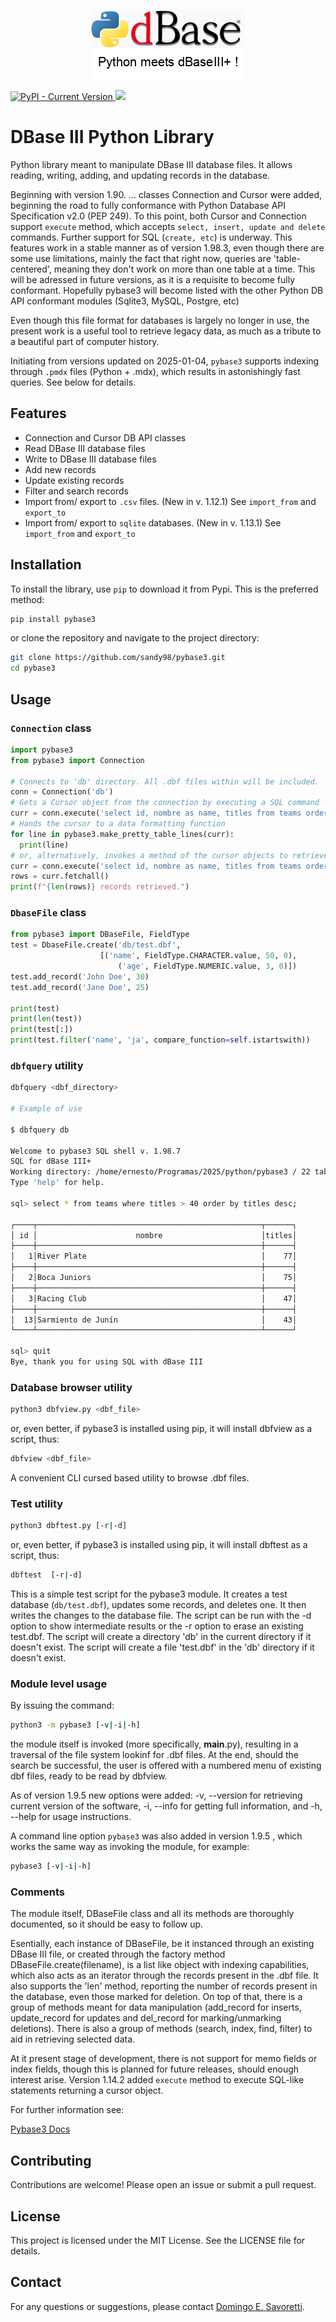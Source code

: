 <p align="center">
  <img src="https://raw.githubusercontent.com/sandy98/pybase3/main/img/pybase3t.png" alt="pybase3 logo">
</p>

<!--![PyPI - Current Version](https://img.shields.io/pypi/v/pybase3)-->

<p>
  <a href="https://pypi.org/project/pybase3">
    <img src="https://img.shields.io/pypi/v/pybase3" alt="PyPI - Current Version">
  </a>
  <img src="https://img.shields.io/pypi/dm/pybase3">
</p>

# DBase III Python Library

Python library meant to manipulate DBase III database files. It allows reading, writing, adding, and updating records in the database.

Beginning with version 1.90. ...  classes Connection and Cursor were added, beginning the road to fully conformance with  Python Database API Specification v2.0 (PEP 249).
To this point, both Cursor and Connection support `execute` method, which accepts `select, insert, update and delete` commands. Further support for SQL (`create, etc`) is underway.
This features work in a stable manner as of version 1.98.3, even though there are some use limitations, mainly the fact that right now, queries are 'table-centered', meaning they don't work on more than one table at a time. This will be adressed in future versions, as it is a requisite to become fully conformant.
Hopefully pybase3 will become listed with the other Python DB API conformant modules (Sqlite3, MySQL, Postgre, etc)

Even though this file format for databases is largely no longer in use, the present work is a useful tool to retrieve legacy data, as much as a tribute to a beautiful part of computer history.

Initiating from versions updated on 2025-01-04, `pybase3` supports indexing through `.pmdx` files (Python + .mdx), which results in astonishingly fast queries. See below for details.

## Features
- Connection and Cursor DB API classes
- Read DBase III database files
- Write to DBase III database files
- Add new records
- Update existing records
- Filter and search records
- Import from/ export to `.csv` files. (New in v. 1.12.1) See `import_from` and `export_to`
- Import from/ export to `sqlite` databases. (New in v. 1.13.1) See `import_from` and `export_to`

## Installation

To install the library, use `pip` to download it from Pypi. This is the preferred method: 

```bash
pip install pybase3
```

or clone the repository and navigate to the project directory:

```bash
git clone https://github.com/sandy98/pybase3.git
cd pybase3
```

## Usage

### `Connection` class

```python
import pybase3
from pybase3 import Connection

# Connects to 'db' directory. All .dbf files within will be included.
conn = Connection('db') 
# Gets a Cursor object from the connection by executing a SQL command
curr = conn.execute('select id, nombre as name, titles from teams order by titles desc;')
# Hands the cursor to a data formatting function 
for line in pybase3.make_pretty_table_lines(curr):
  print(line)
# or, alternatively, invokes a method of the cursor objects to retrieve the rows
curr = conn.execute('select id, nombre as name, titles from teams order by titles desc;')
rows = curr.fetchall()
print(f"{len(rows)} records retrieved.")
```

### `DbaseFile` class

```python
from pybase3 import DBaseFile, FieldType
test = DbaseFile.create('db/test.dbf',
                    [('name', FieldType.CHARACTER.value, 50, 0),
                        ('age', FieldType.NUMERIC.value, 3, 0)])
test.add_record('John Doe', 30)
test.add_record('Jane Doe', 25)

print(test)
print(len(test))
print(test[:])
print(test.filter('name', 'ja', compare_function=self.istartswith))

```

### `dbfquery` utility

```bash
dbfquery <dbf_directory>

# Example of use

$ dbfquery db

Welcome to pybase3 SQL shell v. 1.98.7
SQL for dBase III+
Working directory: /home/ernesto/Programas/2025/python/pybase3 / 22 tables found.
Type 'help' for help.

sql> select * from teams where titles > 40 order by titles desc;

┌────┬──────────────────────────────────────────────────┬──────┐
│ id │                      nombre                      │titles│
├────┼──────────────────────────────────────────────────┼──────┤
│   1│River Plate                                       │    77│
├────┼──────────────────────────────────────────────────┼──────┤
│   2│Boca Juniors                                      │    75│
├────┼──────────────────────────────────────────────────┼──────┤
│   3│Racing Club                                       │    47│
├────┼──────────────────────────────────────────────────┼──────┤
│  13│Sarmiento de Junín                                │    43│
└────┴──────────────────────────────────────────────────┴──────┘

sql> quit 
Bye, thank you for using SQL with dBase III

```

### Database browser utility

```bash
python3 dbfview.py <dbf_file>
```

or, even better, if pybase3 is installed using pip, it will install dbfview as a script, thus:

```bash
dbfview <dbf_file>
```

A convenient CLI cursed based utility to browse .dbf files.

### Test utility

```bash
python3 dbftest.py [-r|-d]
```

or, even better, if pybase3 is installed using pip, it will install dbftest as a script, thus:

```bash
dbftest  [-r|-d]
```

This is a simple test script for the pybase3 module.
It creates a test database (`db/test.dbf`), updates some records, and deletes one.
It then writes the changes to the database file.
The script can be run with the -d option to show intermediate results or the -r option to erase an existing test.dbf.
The script will create a directory 'db' in the current directory if it doesn't exist.
The script will create a file 'test.dbf' in the 'db' directory if it doesn't exist.

### Module level usage

By issuing the command:

```bash
python3 -m pybase3 [-v|-i|-h]
```

the module itself is invoked (more specifically, __main__.py), resulting in a traversal of the file system lookinf for .dbf files. At the end, should the search be successful, the user is offered with a numbered menu of existing dbf files, ready to be read by dbfview.

As of version 1.9.5 new options were added: -v, --version for retrieving current version of the software, -i, --info for getting full information, and -h, --help for usage instructions.

A command line option ``pybase3`` was also added in version 1.9.5 , which works the same way as invoking the module, for example:

```bash
pybase3 [-v|-i|-h]
```

### Comments

The module itself, DBaseFile class and all its methods are thoroughly documented, so it should be easy to follow up.

Esentially, each instance of DBaseFile, be it instanced through an existing DBase III file, or created through the factory method DBaseFile.create(filename), is a list like object with indexing capabilities, which also acts as an iterator through the records present in the .dbf file. It also supports the 'len' method, reporting the number of records present in the database, even those marked for deletion.
On top of that, there is a group of methods meant for data manipulation (add_record for inserts, update_record for updates and del_record for marking/unmarking deletions).
There is also a group of methods (search, index, find, filter) to aid in retrieving selected data.

At it present stage of development, there is not support for memo fields or index fields, though this is planned for future releases, should enough interest arise.
Version 1.14.2 added `execute` method to execute SQL-like statements returning a cursor object.

For further information see:

<a href="docs/pybase3.html">Pybase3 Docs</a>

## Contributing

Contributions are welcome! Please open an issue or submit a pull request.

## License

This project is licensed under the MIT License. See the LICENSE file for details.

## Contact

For any questions or suggestions, please contact [Domingo E. Savoretti](mailto:esavoretti@gmail.com).

```

```
